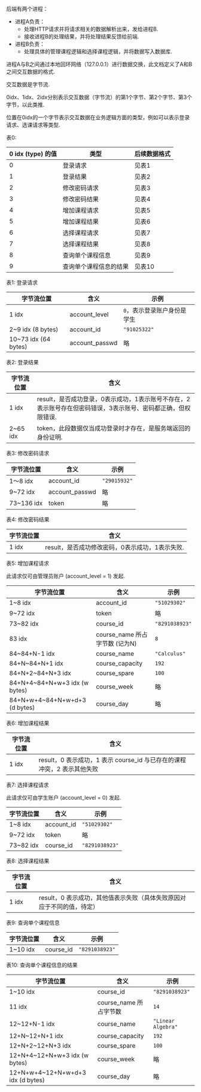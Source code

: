 后端有两个进程：

- 进程A负责：
  - 处理HTTP请求并将请求相关的数据解析出来，发给进程B.
  - 接收进程B的处理结果，并将处理结果反馈给前端.
- 进程B负责：
  - 处理具体的管理课程逻辑和选择课程逻辑，并将数据写入数据库.

进程A与B之间通过本地回环网络（127.0.0.1）进行数据交换，此文档定义了A和B之间交互数据的格式.

交互数据是字节流.

0idx、1idx、2idx分别表示交互数据（字节流）的第1个字节、第2个字节、第3个字节，以此类推.

位置在0idx的一个字节表示交互数据在业务逻辑方面的类型，例如可以表示登录请求、选课请求等类型.



表0:

| 0 idx (type) 的值 | 类型 | 后续数据格式 |
| -------- | ----- | ------------ |
| 0        |登录请求| 见表1 |
| 1 |登录结果| 见表2 |
| 2 |修改密码请求| 见表3 |
| 3 |修改密码结果| 见表4 |
| 4 |增加课程请求| 见表5 |
| 5 |增加课程结果| 见表6 |
| 6 |选择课程请求| 见表7 |
| 7 |选择课程结果| 见表8 |
| 8 |查询单个课程信息| 见表9 |
| 9 |查询单个课程信息的结果| 见表10 |



表1:  登录请求

| 字节流位置 | 含义 | 示例 |
| ---------- | ---- | --- |
| 1 idx      | account_level | `0`，表示登录账户身份是学生 |
| 2~9 idx (8 bytes) | account_id | `"91025322"` |
| 10~73 idx (64 bytes) | account_passwd | 略 |



表2:  登录结果

| 字节流位置 | 含义                                                         |
| ---------- | ------------------------------------------------------------ |
| 1 idx      | result，是否成功登录，0表示成功，1表示账号不存在，2表示账号存在但密码错误，3表示账号、密码都正确，但权限错误. |
| 2~65 idx   | token，此段数据仅当成功登录时才存在，是服务端返回的身份证明. |






表3:  修改密码请求

| 字节流位置 | 含义           | 示例         |
| ---------- | -------------- | ------------ |
| 1～8 idx   | account_id     | `"29015932"` |
| 9~72 idx   | account_passwd | 略           |
| 73~136 idx | token          | 略           |




表4:  修改密码结果

| 字节流位置 | 含义                                            |
| ---------- | ----------------------------------------------- |
| 1 idx      | result，是否成功修改密码，0表示成功，1表示失败. |



表5:  增加课程请求

此请求仅可由管理员账户 (account_level = 1) 发起.

| 字节流位置                    | 含义                           | 示例           |
| ----------------------------- | ------------------------------ | -------------- |
| 1~8 idx                       | account_id                     | `"51029302"`   |
| 9~72 idx                      | token                          | 略             |
| 73~82 idx                     | course_id                      | `"8291038923"` |
| 83 idx                        | course_name 所占字节数 (记为N) | `8`            |
| 84~84+N-1 idx                 | course_name                    | `"Calculus"`   |
| 84+N~84+N+1 idx               | course_capacity                | `192`          |
| 84+N+2~84+N+3 idx             | course_spare                   | `100`          |
| 84+N+4~84+N+w+3 idx (w bytes) | course_week                    | 略             |
| 84+N+w+4~84+N+w+d+3 (d bytes) | course_day                     | 略             |



表6:  增加课程结果

| 字节流位置 | 含义                                                         |
| ---------- | ------------------------------------------------------------ |
| 1 idx      | result，0 表示成功，1 表示 course_id 与已存在的课程冲突，2 表示其他失败 |



表7:  选择课程请求

此请求仅可由学生账户 (account_level = 0) 发起.

| 字节流位置 | 含义 | 示例 |
| ---------- | ---- | ---|
| 1~8 idx | account_id | `"51029302"` |
| 9~72 idx | token | 略 |
| 73~82 idx | course_id | `"8291038923"` |





表8:  选择课程结果

| 字节流位置 | 含义                                                         |
| ---------- | ------------------------------------------------------------ |
| 1 idx      | result，0 表示成功，其他值表示失败（具体失败原因对应于不同的值，待定） |



表9:  查询单个课程信息

| 字节流位置 | 含义      | 示例           |
| ---------- | --------- | -------------- |
| 1~10 idx   | course_id | `"8291038923"` |



表10:  查询单个课程信息的结果

| 字节流位置                        | 含义                   | 示例               |
| --------------------------------- | ---------------------- | ------------------ |
| 1~10 idx                          | course_id              | `"8291038923"`     |
| 11 idx                            | course_name 所占字节数 | `14`               |
| 12~12+N-1 idx                     | course_name            | `"Linear Algebra"` |
| 12+N~12+N+1 idx                   | course_capacity        | `192`              |
| 12+N+2~12+N+3 idx                 | course_spare           | `100`              |
| 12+N+4~12+N+w+3 idx (w bytes)     | course_week            | 略                 |
| 12+N+w+4~12+N+w+d+3 idx (d bytes) | course_day             | 略                 |

